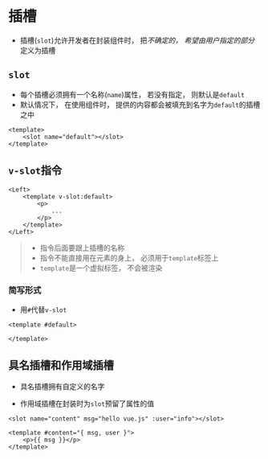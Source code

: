 # 插槽

- 插槽(`slot`)允许开发者在封装组件时， 把*不确定的， 希望由用户指定的部分*定义为插槽



## `slot`

- 每个插槽必须拥有一个名称(`name`)属性， 若没有指定， 则默认是`default`
- 默认情况下， 在使用组件时， 提供的内容都会被填充到名字为`default`的插槽之中

```
<template>
	<slot name="default"></slot>
</template>
```



## `v-slot`指令

```
<Left>
	<template v-slot:default>
		<p>
			...
		</p>
	</template>
</Left>
```

>- 指令后面要跟上插槽的名称
>- 指令不能直接用在元素的身上， 必须用于`template`标签上
>- `template`是一个虚拟标签， 不会被渲染



### 简写形式

- 用`#`代替`v-slot`

```
<template #default>

</template>
```



## 具名插槽和作用域插槽

- 具名插槽拥有自定义的名字

- 作用域插槽在封装时为`slot`预留了属性的值

```
<slot name="content" msg="hello vue.js" :user="info"></slot>
```

```
<template #content="{ msg, user }">
	<p>{{ msg }}</p>
</template>
```

